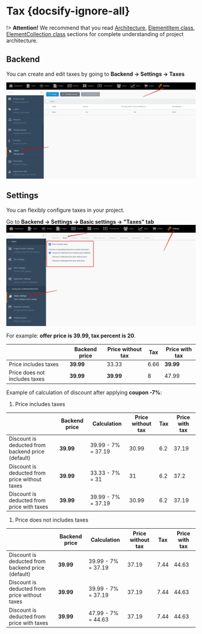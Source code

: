 # Tax {docsify-ignore-all}

!> **Attention!**  We recommend that you read [Architecture](home.md#architecture), [ElementItem class](item-class/item-class.md),
[ElementCollection class](collection-class/collection-class.md) sections for complete understanding of  project architecture.

## Backend

You can create and edit taxes by going to **Backend -> Settings -> Taxes**

![](./../../assets/images/backend-tax-1.png)

## Settings

You can flexibly configure taxes in your project.

Go to **Backend -> Settings -> Basic settings -> "Taxes" tab**
![](./../../assets/images/backend-settings-8.png)

For example: **offer price is 39.99, tax percent is 20**.

||Backend price|Price without tax|Tax|Price with tax|
|---|---|---|---|---|
|Price includes taxes|**39.99**|33.33|6.66|**39.99**|
|Price does not includes taxes|**39.99**|**39.99**|8|47.99|

Example of calculation of discount after applying **coupon -7%**:

1. Price includes taxes

||Backend price|Calculation|Price without tax|Tax|Price with tax|
|---|---|---|---|---|---|
|Discount is deducted from backend price (default)|**39.99**|39.99 - 7% = 37.19|30.99|6.2|37.19|
|Discount is deducted from price without taxes|**39.99**|33.33 - 7% = 31|31|6.2|37.2|
|Discount is deducted from price with taxes|**39.99**|39.99 - 7% = 37.19|30.99|6.2|37.19|

1. Price does not includes taxes

||Backend price|Calculation|Price without tax|Tax|Price with tax|
|---|---|---|---|---|---|
|Discount is deducted from backend price (default)|**39.99**|39.99 - 7% = 37.19|37.19|7.44|44.63|
|Discount is deducted from price without taxes|**39.99**|39.99 - 7% = 37.19|37.19|7.44|44.63|
|Discount is deducted from price with taxes|**39.99**|47.99 - 7% = 44.63|37.19|7.44|44.63|
